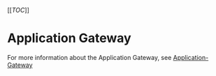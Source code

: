[[_TOC_]]

# Application Gateway

For more information about the Application Gateway, see [Application-Gateway](/Azure/Documentation/Application-Gateway)
